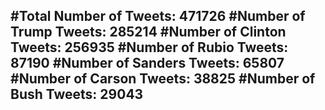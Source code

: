 #Total Number of Tweets: 471726 
#Number of Trump Tweets: 285214
#Number of Clinton Tweets: 256935
#Number of Rubio Tweets: 87190
#Number of Sanders Tweets: 65807
#Number of Carson Tweets: 38825
#Number of Bush Tweets: 29043
---
